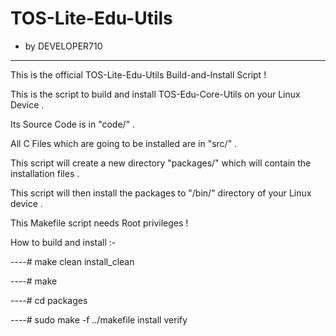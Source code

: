 # TOS-Lite-Edu-Utils
   - by DEVELOPER710
____________________

This is the official  TOS-Lite-Edu-Utils Build-and-Install Script !

This is the script to build and install TOS-Edu-Core-Utils on your Linux Device .

Its Source Code is in "code/" .

All C Files which are going to be installed are in "src/" .

This script will create a new directory "packages/" which will contain the installation files .

This script will then install the packages to "/bin/" directory of your Linux device .

This Makefile script needs Root privileges !

How to build and install :-

----# make clean install_clean

----# make

----# cd packages

----# sudo make -f ../makefile install verify
